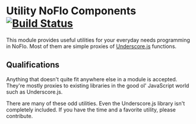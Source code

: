 Utility NoFlo Components [![Build Status](https://secure.travis-ci.org/kenhkan/noflo-swiss-knife.png?branch=master)](https://travis-ci.org/kenhkan/noflo-swiss-knife)
===============================

This module provides useful utilities for your everyday needs
programming in NoFlo. Most of them are simple proxies of
[Underscore.js](http://underscorejs.org/) functions.


Qualifications
------------------------------

Anything that doesn't quite fit anywhere else in a module is accepted.
They're mostly proxies to existing libraries in the good ol' JavaScript
world such as Underscore.js.

There are many of these odd utilities. Even the Underscore.js library
isn't completely included. If you have the time and a favorite utility,
please contribute.
